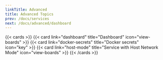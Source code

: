 ```yaml
---
linkTitle: Advanced
title: Advanced Topics
prev: /docs/services
next: /docs/advanced/dashboard
---
```

{{< cards >}}
  {{< card link="dashboard" title="Dashboard" icon="view-boards" >}}
  {{< card link="docker-secrets" title="Docker secrets" icon="key" >}}
  {{< card link="host-mode" title="Service with Host Network Mode" icon="view-boards" >}}
{{< /cards >}}
